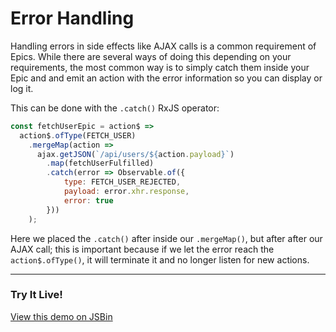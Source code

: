 # Error Handling

Handling errors in side effects like AJAX calls is a common requirement of Epics. While there are several ways of doing this depending on your requirements, the most common way is to simply catch them inside your Epic and and emit an action with the error information so you can display or log it.

This can be done with the `.catch()` RxJS operator:

```js
const fetchUserEpic = action$ =>
  action$.ofType(FETCH_USER)
    .mergeMap(action =>
	  ajax.getJSON(`/api/users/${action.payload}`)
        .map(fetchUserFulfilled)
        .catch(error => Observable.of({
        	type: FETCH_USER_REJECTED,
        	payload: error.xhr.response,
        	error: true
        }))
    );
```

Here we placed the `.catch()` after inside our `.mergeMap()`, but after after our AJAX call; this is important because if we let the error reach the `action$.ofType()`, it will terminate it and no longer listen for new actions.

***

### Try It Live!

<a class="jsbin-embed" href="https://jsbin.com/yuleju/embed?js,output&height=500px">View this demo on JSBin</a><script src="https://static.jsbin.com/js/embed.min.js?3.37.0"></script>

